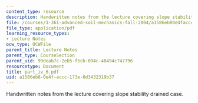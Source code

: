 ```yaml
---
content_type: resource
description: Handwritten notes from the lecture covering slope stability drained case.
file: /courses/1-361-advanced-soil-mechanics-fall-2004/a1586eb80e4faccc173e8d3432319b37_part_iv_6.pdf
file_type: application/pdf
learning_resource_types:
- Lecture Notes
ocw_type: OCWFile
parent_title: Lecture Notes
parent_type: CourseSection
parent_uid: 99deab7c-2eb5-f5cb-094c-48494c747796
resourcetype: Document
title: part_iv_6.pdf
uid: a1586eb8-0e4f-accc-173e-8d3432319b37
---
```

Handwritten notes from the lecture covering slope stability drained case.

